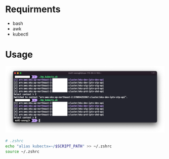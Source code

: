 # Requirments
- bash
- awk
- kubectl

# Usage
![캡처](1.png)


```bash
# .zshrc
echo "alias kubectx=~/$SCRIPT_PATH" >> ~/.zshrc
source ~/.zshrc
```